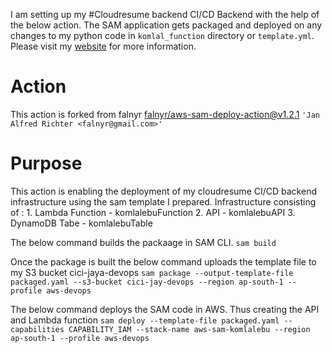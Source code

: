 
I am setting up my #Cloudresume backend CI/CD Backend with the help of the below action.
The SAM application gets packaged and deployed on any changes to my python code in `komlal_function`
directory or `template.yml`. Please visit my [website](https://www.komlalebu.com) for more information.

# Action
This action is forked from  falnyr
[falnyr/aws-sam-deploy-action@v1.2.1](https://github.com/falnyr/aws-sam-deploy-action)
`'Jan Alfred Richter <falnyr@gmail.com>'`


# Purpose
This action is enabling the deployment of my cloudresume CI/CD backend infrastructure using the  sam template I prepared.
Infrastructure consisting of : 1. Lambda Function - komlalebuFunction
                                2. API - komlalebuAPI
                                3. DynamoDB Tabe - komlalebuTable

The below command builds the packaage in SAM CLI.
`sam build`

Once the package is built the below command uploads the template file to my S3 bucket cici-jaya-devops
`sam package --output-template-file packaged.yaml --s3-bucket cici-jay-devops --region ap-south-1 --profile aws-devops`

The below command deploys the SAM code in AWS. Thus creating the API and Lambda function
`sam deploy --template-file packaged.yaml --capabilities CAPABILITY_IAM --stack-name aws-sam-komlalebu --region ap-south-1 --profile aws-devops`

